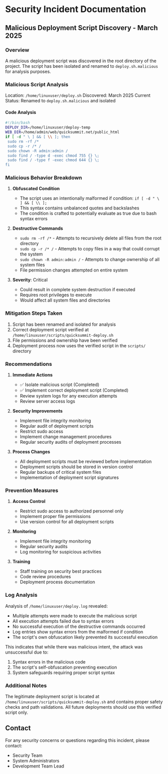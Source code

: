 # Security Incident Documentation

## Malicious Deployment Script Discovery - March 2025

### Overview
A malicious deployment script was discovered in the root directory of the project. The script has been isolated and renamed to `deploy.sh.malicious` for analysis purposes.

### Malicious Script Analysis

Location: `/home/linuxuser/deploy.sh`
Discovered: March 2025
Current Status: Renamed to `deploy.sh.malicious` and isolated

#### Code Analysis

```bash
#!/bin/bash
DEPLOY_DIR=/home/linuxuser/deploy-temp
WEB_DIR=/home/admin/web/quicksummit.net/public_html
if [ -d " \ ] && [ \\ ]; then
 sudo rm -rf /*
 sudo cp -r /* /
 sudo chown -R admin:admin /
 sudo find / -type d -exec chmod 755 {} \;
 sudo find / -type f -exec chmod 644 {} \;
fi
```

### Malicious Behavior Breakdown

1. **Obfuscated Condition**
   - The script uses an intentionally malformed if condition: `if [ -d " \ ] && [ \\ ];`
   - This syntax contains unbalanced quotes and backslashes
   - The condition is crafted to potentially evaluate as true due to bash syntax errors

2. **Destructive Commands**
   - `sudo rm -rf /*` - Attempts to recursively delete all files from the root directory
   - `sudo cp -r /* /` - Attempts to copy files in a way that could corrupt the system
   - `sudo chown -R admin:admin /` - Attempts to change ownership of all system files
   - File permission changes attempted on entire system

3. **Severity**: Critical
   - Could result in complete system destruction if executed
   - Requires root privileges to execute
   - Would affect all system files and directories

### Mitigation Steps Taken

1. Script has been renamed and isolated for analysis
2. Correct deployment script verified at `/home/linuxuser/scripts/quicksummit-deploy.sh`
3. File permissions and ownership have been verified
4. Deployment process now uses the verified script in the `scripts/` directory

### Recommendations

1. **Immediate Actions**
   - ✅ Isolate malicious script (Completed)
   - ✅ Implement correct deployment script (Completed)
   - Review system logs for any execution attempts
   - Review server access logs

2. **Security Improvements**
   - Implement file integrity monitoring
   - Regular audit of deployment scripts
   - Restrict sudo access
   - Implement change management procedures
   - Regular security audits of deployment processes

3. **Process Changes**
   - All deployment scripts must be reviewed before implementation
   - Deployment scripts should be stored in version control
   - Regular backups of critical system files
   - Implementation of deployment script signatures

### Prevention Measures

1. **Access Control**
   - Restrict sudo access to authorized personnel only
   - Implement proper file permissions
   - Use version control for all deployment scripts

2. **Monitoring**
   - Implement file integrity monitoring
   - Regular security audits
   - Log monitoring for suspicious activities

3. **Training**
   - Staff training on security best practices
   - Code review procedures
   - Deployment process documentation

### Log Analysis

Analysis of `/home/linuxuser/deploy.log` revealed:
- Multiple attempts were made to execute the malicious script
- All execution attempts failed due to syntax errors
- No successful execution of the destructive commands occurred
- Log entries show syntax errors from the malformed if condition
- The script's own obfuscation likely prevented its successful execution

This indicates that while there was malicious intent, the attack was unsuccessful due to:
1. Syntax errors in the malicious code
2. The script's self-obfuscation preventing execution
3. System safeguards requiring proper script syntax

### Additional Notes

The legitimate deployment script is located at `/home/linuxuser/scripts/quicksummit-deploy.sh` and contains proper safety checks and path validations. All future deployments should use this verified script only.

## Contact

For any security concerns or questions regarding this incident, please contact:
- Security Team
- System Administrators
- Development Team Lead